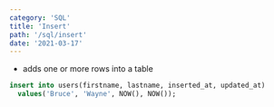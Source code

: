 ```yaml
---
category: 'SQL'
title: 'Insert'
path: '/sql/insert'
date: '2021-03-17'
---
```


- adds one or more rows into a table

```sql
insert into users(firstname, lastname, inserted_at, updated_at)
  values('Bruce', 'Wayne', NOW(), NOW());
```
